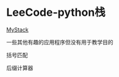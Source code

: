 # LeeCode-python栈

[MyStack](file:///D:/tridu33/jupyternotebook/OnlinePythonTutor/v5-unity/src/python/dataStructure/MyStack.py)

一些其他有趣的应用程序但没有用于教学目的

括号匹配


后缀计算器







